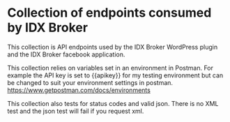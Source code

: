 # Collection of endpoints consumed by IDX Broker

This collection is API endpoints used by the IDX Broker WordPress plugin and the IDX Broker facebook application.

This collection relies on variables set in an environment in Postman. For example the API key is set to {{apikey}} for my testing environment but can be changed to suit your environment settings in postman. https://www.getpostman.com/docs/environments

This collection also tests for status codes and valid json. There is no XML test and the json test will fail if you request xml.
